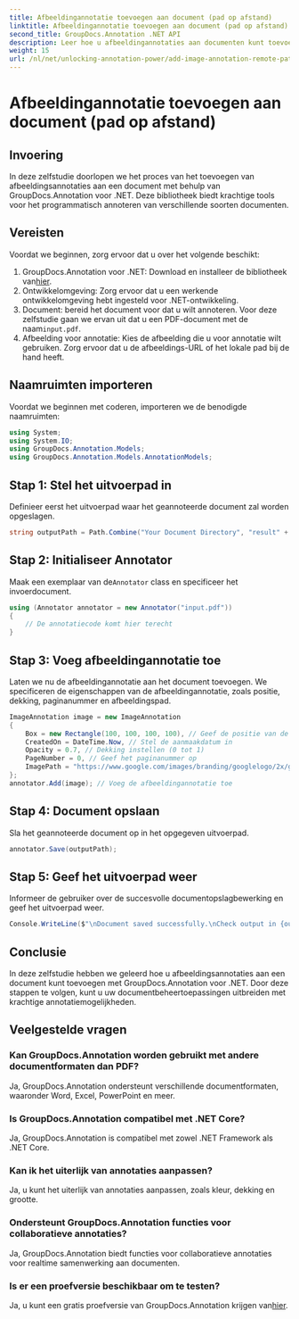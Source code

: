 ```yaml
---
title: Afbeeldingannotatie toevoegen aan document (pad op afstand)
linktitle: Afbeeldingannotatie toevoegen aan document (pad op afstand)
second_title: GroupDocs.Annotation .NET API
description: Leer hoe u afbeeldingannotaties aan documenten kunt toevoegen met GroupDocs.Annotation voor .NET. Verbeter documentbeheer met krachtige annotatiemogelijkheden.
weight: 15
url: /nl/net/unlocking-annotation-power/add-image-annotation-remote-path/
---
```


# Afbeeldingannotatie toevoegen aan document (pad op afstand)

## Invoering
In deze zelfstudie doorlopen we het proces van het toevoegen van afbeeldingsannotaties aan een document met behulp van GroupDocs.Annotation voor .NET. Deze bibliotheek biedt krachtige tools voor het programmatisch annoteren van verschillende soorten documenten.
## Vereisten
Voordat we beginnen, zorg ervoor dat u over het volgende beschikt:
1.  GroupDocs.Annotation voor .NET: Download en installeer de bibliotheek van[hier](https://releases.groupdocs.com/annotation/net/).
2. Ontwikkelomgeving: Zorg ervoor dat u een werkende ontwikkelomgeving hebt ingesteld voor .NET-ontwikkeling.
3.  Document: bereid het document voor dat u wilt annoteren. Voor deze zelfstudie gaan we ervan uit dat u een PDF-document met de naam`input.pdf`.
4. Afbeelding voor annotatie: Kies de afbeelding die u voor annotatie wilt gebruiken. Zorg ervoor dat u de afbeeldings-URL of het lokale pad bij de hand heeft.

## Naamruimten importeren
Voordat we beginnen met coderen, importeren we de benodigde naamruimten:
```csharp
using System;
using System.IO;
using GroupDocs.Annotation.Models;
using GroupDocs.Annotation.Models.AnnotationModels;
```
## Stap 1: Stel het uitvoerpad in
Definieer eerst het uitvoerpad waar het geannoteerde document zal worden opgeslagen.
```csharp
string outputPath = Path.Combine("Your Document Directory", "result" + Path.GetExtension("input.pdf"));
```
## Stap 2: Initialiseer Annotator
 Maak een exemplaar van de`Annotator` class en specificeer het invoerdocument.
```csharp
using (Annotator annotator = new Annotator("input.pdf"))
{
    // De annotatiecode komt hier terecht
}
```
## Stap 3: Voeg afbeeldingannotatie toe
Laten we nu de afbeeldingannotatie aan het document toevoegen. We specificeren de eigenschappen van de afbeeldingannotatie, zoals positie, dekking, paginanummer en afbeeldingspad.
```csharp
ImageAnnotation image = new ImageAnnotation
{
    Box = new Rectangle(100, 100, 100, 100), // Geef de positie van de annotatie op
    CreatedOn = DateTime.Now, // Stel de aanmaakdatum in
    Opacity = 0.7, // Dekking instellen (0 tot 1)
    PageNumber = 0, // Geef het paginanummer op
    ImagePath = "https://www.google.com/images/branding/googlelogo/2x/googlelogo_color_92x30dp.png" // Geef de URL van de afbeelding op
};
annotator.Add(image); // Voeg de afbeeldingannotatie toe
```
## Stap 4: Document opslaan
Sla het geannoteerde document op in het opgegeven uitvoerpad.
```csharp
annotator.Save(outputPath);
```
## Stap 5: Geef het uitvoerpad weer
Informeer de gebruiker over de succesvolle documentopslagbewerking en geef het uitvoerpad weer.
```csharp
Console.WriteLine($"\nDocument saved successfully.\nCheck output in {outputPath}.");
```

## Conclusie
In deze zelfstudie hebben we geleerd hoe u afbeeldingsannotaties aan een document kunt toevoegen met GroupDocs.Annotation voor .NET. Door deze stappen te volgen, kunt u uw documentbeheertoepassingen uitbreiden met krachtige annotatiemogelijkheden.
## Veelgestelde vragen
### Kan GroupDocs.Annotation worden gebruikt met andere documentformaten dan PDF?
Ja, GroupDocs.Annotation ondersteunt verschillende documentformaten, waaronder Word, Excel, PowerPoint en meer.
### Is GroupDocs.Annotation compatibel met .NET Core?
Ja, GroupDocs.Annotation is compatibel met zowel .NET Framework als .NET Core.
### Kan ik het uiterlijk van annotaties aanpassen?
Ja, u kunt het uiterlijk van annotaties aanpassen, zoals kleur, dekking en grootte.
### Ondersteunt GroupDocs.Annotation functies voor collaboratieve annotaties?
Ja, GroupDocs.Annotation biedt functies voor collaboratieve annotaties voor realtime samenwerking aan documenten.
### Is er een proefversie beschikbaar om te testen?
 Ja, u kunt een gratis proefversie van GroupDocs.Annotation krijgen van[hier](https://releases.groupdocs.com/).